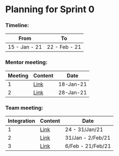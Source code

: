 # Planning for Sprint 0

### Timeline:

| From          | To            |
| ------------- | ------------- |
| 15 - Jan - 21 | 22 - Feb - 21 |

### Mentor meeting:

| Meeting | Content                                                                                                       | Date      |
| ------- | ------------------------------------------------------------------------------------------------------------- | --------- |
| 1       | [Link](https://github.com/sdateamdtu2020/SDA-v2.0/blob/master/planning/sprint-0/mentor-meeting/meeting-01.md) | 18-Jan-21 |
| 2       | [Link](https://github.com/sdateamdtu2020/SDA-v2.0/blob/master/planning/sprint-0/mentor-meeting/meeting-02.md) | 28-Jan-21 |

### Team meeting:

| Integration | Content                                                                                                        | Date              |
| ----------- | -------------------------------------------------------------------------------------------------------------- | ----------------- |
| 1           | [Link](https://github.com/sdateamdtu2020/SDA-v2.0/blob/master/planning/sprint-0/team-meeting/integration-1.md) | 24 - 31/Jan/21    |
| 2           | [Link](https://github.com/sdateamdtu2020/SDA-v2.0/blob/master/planning/sprint-0/team-meeting/integration-2.md) | 31/Jan - 2/Feb/21 |
| 3           | [Link](https://github.com/sdateamdtu2020/SDA-v2.0/blob/master/planning/sprint-0/team-meeting/integration-3.md) | 6/Feb - 21/Feb/21 |
